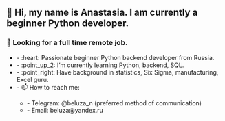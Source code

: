 <h2>👋 Hi, my name is Anastasia. I am currently a beginner Python developer.</h2>
<h3>👀 Looking for a full time remote job.</h3>
<ul>
<li> - :heart: Passionate beginner Python backend developer from Russia. </li>
<li> - :point_up_2: I’m currently learning Python, backend, SQL.</li>
<li>  - :point_right: Have background in statistics, Six Sigma, manufacturing, Excel guru. </li>
<li> - 📫 How to reach me:</li>
  <ul>
<li> - Telegram: @beluza_n (preferred method of communication) </li>
<li> - Email: beluza@yandex.ru </li>
    </ul>
</ul>
<!---
beluza-n/beluza-n is a ✨ special ✨ repository because its `README.md` (this file) appears on your GitHub profile.
You can click the Preview link to take a look at your changes.
--->
